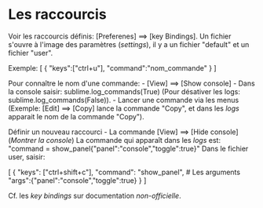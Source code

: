 Les raccourcis
==============

Voir les raccourcis définis: [Preferenes] ==> [key Bindings].
Un fichier s'ouvre à l'image des paramètres (_settings_), il y a un fichier
"default" et un fichier "user".

Exemple:
[
    {
        "keys":["ctrl+u"],
        "command":"nom_commande"
    }
]

Pour connaître le nom d'une commande:
    - [View] ==> [Show console]
    - Dans la console saisir: sublime.log_commands(True) (Pour désativer les 
      logs: sublime.log_commands(False)).
    - Lancer une commande via les menus (Exemple: [Edit] ==> [Copy] lance la 
      commande "Copy", et dans les _logs_ apparait le nom de la commande 
      "Copy").

Définir un nouveau raccourci - La commande [View] ==> [Hide console] (_Montrer 
la console_)
La commande qui apparaît dans les _logs_ est: 
"command = show_panel{"panel":"console","toggle":true}"
Dans le fichier user, saisir:

[
    {
        "keys": ["ctrl+shift+c"],
        "command": "show_panel",
        # Les arguments
        "args":{"panel":"console","toggle":true}
    }
]

Cf. les _key bindings_ sur documentation _non-officielle_.

